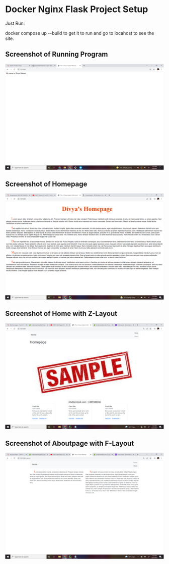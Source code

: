 # Docker Nginx Flask Project Setup

Just Run:

docker compose up --build to get it to run and go to locahost to see the site.

## Screenshot of Running Program
![](screenshots/running-program.png)
## Screenshot of Homepage
![](screenshots/Homepage.png)
## Screenshot of Home with Z-Layout
![](screenshots/Z-Home.png)
## Screenshot of Aboutpage with F-Layout
![](screenshots/F-About.png)
